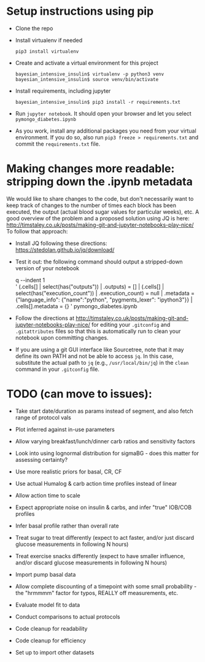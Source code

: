 # Setup instructions using pip
* Clone the repo
* Install virtualenv if needed

    `pip3 install virtualenv`
* Create and activate a virtual environment for this project

    `bayesian_intensive_insulin$ virtualenv -p python3 venv`
    `bayesian_intensive_insulin$ source venv/bin/activate`
* Install requirements, including jupyter

    `bayesian_intensive_insulin$ pip3 install -r requirements.txt`
* Run `jupyter notebook`. It should open your browser and let you select `pymongo_diabetes.ipynb`
* As you work, install any additional packages you need from your virtual environment. If 
  you do so, also run `pip3 freeze > requirements.txt` and commit the `requirements.txt` file.

# Making changes more readable: stripping down the .ipynb metadata

We would like to share changes to the code, but don't necessarily want to keep track of 
changes to the number of times each block has been executed, the output (actual blood sugar
values for particular weeks), etc. A good overview of the problem and a proposed solution 
using JQ is here: http://timstaley.co.uk/posts/making-git-and-jupyter-notebooks-play-nice/
To follow that approach:

* Install JQ following these directions: https://stedolan.github.io/jq/download/

* Test it out: the following command should output a stripped-down version of your notebook

    q --indent 1 \
        '
        (.cells[] | select(has("outputs")) | .outputs) = []
        | (.cells[] | select(has("execution_count")) | .execution_count) = null
        | .metadata = {"language_info": {"name":"python", "pygments_lexer": "ipython3"}}
        | .cells[].metadata = {}
        ' pymongo_diabetes.ipynb
    
* Follow the directions at http://timstaley.co.uk/posts/making-git-and-jupyter-notebooks-play-nice/ for 
editing your `.gitconfig` and `.gitattributes` files so that this is automatically run to 
clean your notebook upon committing changes.

* If you are using a git GUI interface like Sourcetree, note that it may define its own PATH and 
not be able to access `jq`. In this case, substitute the actual path to `jq` (e.g., `/usr/local/bin/jq`)
in the `clean` command in your `.gitconfig` file.

# TODO (can move to issues):

* Take start date/duration as params instead of segment, and also fetch range of protocol vals
* Plot inferred against in-use parameters

* Allow varying breakfast/lunch/dinner carb ratios and sensitivity factors
* Look into using lognormal distribution for sigmaBG - does this matter for assessing certainty?
* Use more realistic priors for basal, CR, CF
* Use actual Humalog & carb action time profiles instead of linear
* Allow action time to scale

* Expect appropriate noise on insulin & carbs, and infer "true" IOB/COB profiles
* Infer basal profile rather than overall rate

* Treat sugar to treat differently (expect to act faster, and/or just discard glucose measurements in following N hours)
* Treat exercise snacks differently (expect to have smaller influence, and/or discard glucose measurements in following N hours)

* Import pump basal data
* Allow complete discounting of a timepoint with some small probability - the "hrmmmm" factor for typos, REALLY off measurements, etc.

* Evaluate model fit to data
* Conduct comparisons to actual protocols
* Code cleanup for readability
* Code cleanup for efficiency
* Set up to import other datasets